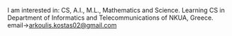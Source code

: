 I am interested in: CS, A.I., M.L., Mathematics and Science.
Learning CS in Department of Informatics and Telecommunications of NKUA, Greece.
email->arkoulis.kostas02@gmail.com

<!---
ConstArc/ConstArc is a ✨ special ✨ repository because its `README.md` (this file) appears on your GitHub profile.
You can click the Preview link to take a look at your changes.
--->
